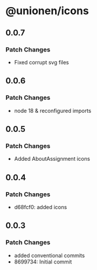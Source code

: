 # @unionen/icons

## 0.0.7

### Patch Changes

- Fixed corrupt svg files

## 0.0.6

### Patch Changes

- node 18 & reconfigured imports

## 0.0.5

### Patch Changes

- Added AboutAssignment icons

## 0.0.4

### Patch Changes

- d68fcf0: added icons

## 0.0.3

### Patch Changes

- added conventional commits
- 8699734: Initial commit
